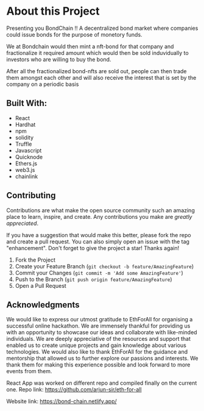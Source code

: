 # About this Project
Presenting you BondChain !!
A decentralized bond market where companies could issue bonds for the purpose of monetory funds. 

We at Bondchain would then mint a nft-bond for that company and fractionalize it required amount which would then be sold induvidually to investors who are willing to buy the bond. 

After all the fractionalized bond-nfts are sold out, people can then trade them amongst each other and will also receive the interest that is set by the company on a periodic basis

## Built With:
- React
- Hardhat
- npm
- solidity
- Truffle
- Javascript
- Quicknode
- Ethers.js
- web3.js
- chainlink

## Contributing

Contributions are what make the open source community such an amazing place to learn, inspire, and create. Any contributions you make are *greatly appreciated*.

If you have a suggestion that would make this better, please fork the repo and create a pull request. You can also simply open an issue with the tag "enhancement".
Don't forget to give the project a star! Thanks again!

1. Fork the Project
2. Create your Feature Branch (`git checkout -b feature/AmazingFeature`)
3. Commit your Changes (`git commit -m 'Add some AmazingFeature'`)
4. Push to the Branch (`git push origin feature/AmazingFeature`)
5. Open a Pull Request

## Acknowledgments

We would like to express our utmost gratitude to EthForAll for organising a successful online hackathon. We are immensely thankful for providing us with an opportunity to showcase our ideas and collaborate with like-minded individuals. We are deeply appreciative of the resources and support that enabled us to create unique projects and gain knowledge about various technologies. We would also like to thank EthForAll for the guidance and mentorship that allowed us to further explore our passions and interests. We thank them for making this experience possible and look forward to more events from them.




React App was worked on different repo and compiled finally on the current one. 
Repo link: https://github.com/arjun-sir/eth-for-all

Website link: https://bond-chain.netlify.app/
